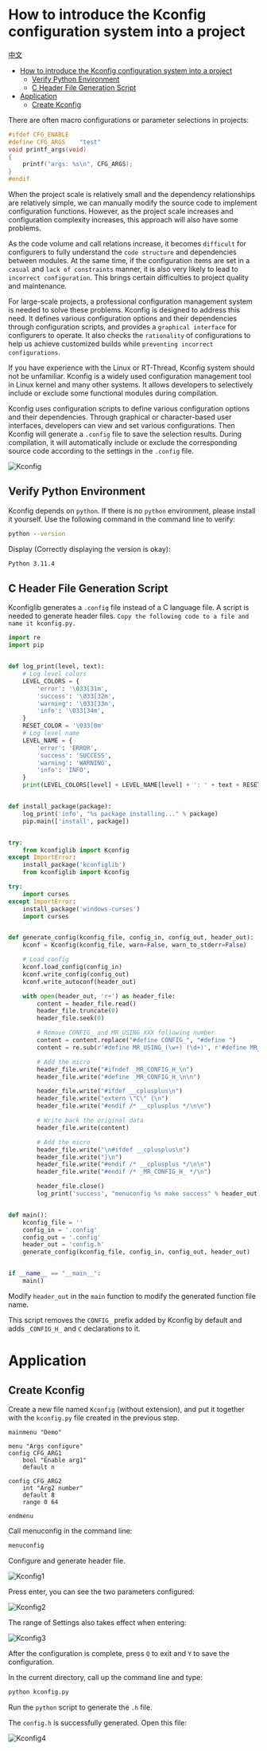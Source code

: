 # How to introduce the Kconfig configuration system into a project

[中文](introduce_Kconfig.md)

<!-- TOC -->
* [How to introduce the Kconfig configuration system into a project](#how-to-introduce-the-kconfig-configuration-system-into-a-project)
  * [Verify Python Environment](#verify-python-environment)
  * [C Header File Generation Script](#c-header-file-generation-script)
* [Application](#application)
  * [Create Kconfig](#create-kconfig)
<!-- TOC -->

There are often macro configurations or parameter selections in projects:

```c
#ifdef CFG_ENABLE
#define CFG_ARGS    "test" 
void printf_args(void)
{
    printf("args: %s\n", CFG_ARGS);
}
#endif
```

When the project scale is relatively small and the dependency relationships are relatively simple, we can manually
modify the source code to implement configuration functions. However, as the project scale increases and configuration
complexity increases, this approach will also have some problems.

As the code volume and call relations increase, it becomes `difficult` for configurers to fully understand
the `code structure` and dependencies between modules. At the same time, if the configuration items are set in
a `casual` and `lack of constraints` manner, it is also very likely to lead to `incorrect configuration`. This brings
certain difficulties to project quality and maintenance.

For large-scale projects, a professional configuration management system is needed to solve these problems. Kconfig is
designed to address this need. It defines various configuration options and their dependencies through configuration
scripts, and provides a `graphical interface` for configurers to operate. It also checks the `rationality` of
configurations to help us achieve customized builds while `preventing incorrect configurations`.

If you have experience with the Linux or RT-Thread, Kconfig system should not be unfamiliar. Kconfig is a widely used
configuration management tool in Linux kernel and many other systems. It allows
developers to selectively include or exclude some functional modules during compilation.

Kconfig uses configuration scripts to define various configuration options and their dependencies. Through graphical or
character-based user interfaces, developers can view and set various configurations. Then Kconfig will generate
a `.config` file to save the selection results. During compilation, it will automatically include or exclude the
corresponding source code according to the settings in the `.config` file.

![Kconfig](../picture/Kconfig/Kconfig.png)

## Verify Python Environment

Kconfig depends on `python`. If there is no `python` environment, please install it yourself.
Use the following command in the command line to verify:

```cmd
python --version
```

Display (Correctly displaying the version is okay):

```cmd
Python 3.11.4
```

## C Header File Generation Script

Kconfiglib generates a `.config` file instead of a C language file. A script is needed to generate header
files. `Copy the following code to a file and name it kconfig.py.`

```python
import re
import pip


def log_print(level, text):
    # Log level colors
    LEVEL_COLORS = {
        'error': '\033[31m',
        'success': '\033[32m',
        'warning': '\033[33m',
        'info': '\033[34m',
    }
    RESET_COLOR = '\033[0m'
    # Log level name
    LEVEL_NAME = {
        'error': 'ERROR',
        'success': 'SUCCESS',
        'warning': 'WARNING',
        'info': 'INFO',
    }
    print(LEVEL_COLORS[level] + LEVEL_NAME[level] + ': ' + text + RESET_COLOR)


def install_package(package):
    log_print('info', "%s package installing..." % package)
    pip.main(['install', package])


try:
    from kconfiglib import Kconfig
except ImportError:
    install_package('kconfiglib')
    from kconfiglib import Kconfig

try:
    import curses
except ImportError:
    install_package('windows-curses')
    import curses


def generate_config(kconfig_file, config_in, config_out, header_out):
    kconf = Kconfig(kconfig_file, warn=False, warn_to_stderr=False)

    # Load config
    kconf.load_config(config_in)
    kconf.write_config(config_out)
    kconf.write_autoconf(header_out)

    with open(header_out, 'r+') as header_file:
        content = header_file.read()
        header_file.truncate(0)
        header_file.seek(0)

        # Remove CONFIG_ and MR_USING_XXX following number
        content = content.replace("#define CONFIG_", "#define ")
        content = re.sub(r'#define MR_USING_(\w+) (\d+)', r'#define MR_USING_\1', content)

        # Add the micro
        header_file.write("#ifndef _MR_CONFIG_H_\n")
        header_file.write("#define _MR_CONFIG_H_\n\n")

        header_file.write("#ifdef __cplusplus\n")
        header_file.write("extern \"C\" {\n")
        header_file.write("#endif /* __cplusplus */\n\n")

        # Write back the original data
        header_file.write(content)

        # Add the micro
        header_file.write("\n#ifdef __cplusplus\n")
        header_file.write("}\n")
        header_file.write("#endif /* __cplusplus */\n\n")
        header_file.write("#endif /* _MR_CONFIG_H_ */\n")

        header_file.close()
        log_print('success', "menuconfig %s make success" % header_out)


def main():
    kconfig_file = ''
    config_in = '.config'
    config_out = '.config'
    header_out = 'config.h'
    generate_config(kconfig_file, config_in, config_out, header_out)


if __name__ == "__main__":
    main()
```

Modify `header_out` in the `main` function to modify the generated function file name.

This script removes the `CONFIG_` prefix added by Kconfig by default and adds `_CONFIG_H_` and `C` declarations to it.

# Application

## Create Kconfig

Create a new file named `Kconfig` (without extension), and put it together with the `kconfig.py` file created in the
previous step.

```Kconfig
mainmenu "Demo"

menu "Args configure"
config CFG_ARG1
    bool "Enable arg1"
    default n
    
config CFG_ARG2
	int "Arg2 number"
	default 8
	range 0 64

endmenu
```

Call menuconfig in the command line:

```cmd
menuconfig
```

Configure and generate header file.

![Kconfig1](../picture/Kconfig/Kconfig1.png)

Press enter, you can see the two parameters configured:

![Kconfig2](../picture/Kconfig/Kconfig2.png)

The range of Settings also takes effect when entering:

![Kconfig3](../picture/Kconfig/Kconfig3.png)

After the configuration is complete, press `Q` to exit and `Y` to save the configuration.

In the current directory, call up the command line and type:

```cmd
python kconfig.py
```

Run the `python` script to generate the `.h` file.

The `config.h` is successfully generated. Open this file:

![Kconfig4](../picture/Kconfig/Kconfig4.png)
